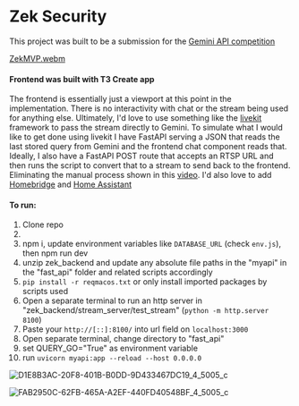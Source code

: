 # Zek Security

This project was built to be a submission for the [Gemini API competition](https://ai.google.dev/competition)

[ZekMVP.webm](https://github.com/user-attachments/assets/2de40ae8-83c3-472a-a56c-dff1bf744df3)

#### Frontend was built with T3 Create app

The frontend is essentially just a viewport at this point in the implementation. There is no interactivity with chat or the stream being used for anything else. Ultimately, I'd love to use something like the 
[livekit](https://kitt.livekit.io/) framework to pass the stream directly to Gemini. To simulate what I would like to get done using livekit I have FastAPI serving a JSON that reads the last stored query from Gemini and the frontend chat component reads that. Ideally, I also have a FastAPI POST route that accepts an RTSP URL and then runs the script to convert that to a stream to send back to the frontend. Eliminating the manual process shown in this [video](https://youtu.be/tGvqoIT4iPE). I'd also love to add [Homebridge](https://homebridge.io/) and [Home Assistant](https://www.home-assistant.io/)

#### To run:

1. Clone repo
2. 
3. npm i, update environment variables like `DATABASE_URL` (check `env.js`), then npm run dev
4. unzip zek_backend and update any absolute file paths in the "myapi" in the "fast_api" folder and related scripts accordingly
5. `pip install -r reqmacos.txt` or only install imported packages by scripts used
6. Open a separate terminal to run an http server in "zek_backend/stream_server/test_stream" (`python -m http.server 8100`)
7. Paste your `http://[::]:8100/` into url field on `localhost:3000`
8. Open separate terminal, change directory to "fast_api" 
9. set QUERY_GO="True" as environment variable
10. run `uvicorn myapi:app --reload --host 0.0.0.0`


![D1E8B3AC-20F8-401B-B0DD-9D433467DC19_4_5005_c](https://github.com/user-attachments/assets/e2b29fa2-941e-4762-9f04-85546685c7eb)


![FAB2950C-62FB-465A-A2EF-440FD40548BF_4_5005_c](https://github.com/user-attachments/assets/d1418b6b-e332-41a9-9978-bfce6c453ce0)



